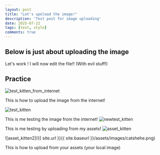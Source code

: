 ```yaml
---
layout: post
title: "Let's upoload the image!"
description: 'Test post for image uploading'
date: 2025-07-22
tags: [test, style]
comments: true
---
```


## Below is just about uploading the image

Let's work !
I will now edit the file!! (With evil stuff!)

## Practice

![test_kitten_from_internet](https://images.pexels.com/photos/45201/kitty-cat-kitten-pet-45201.jpeg?auto=compress&cs=tinysrgb&dpr=1&w=500)

This is how to upload the image from the internet!

![test_kitten](https://junhee-lee233.github.io/paper-jekyll-theme/assets/images/test_kitten.jpeg)

This is me testing the image from the internet!
![newtest_kitten](https://basepaws.com/_next/image?url=https%3A%2F%2Fimages.ctfassets.net%2Fqj2yxv39d6ig%2F53i65lCwpH4FiMXEoZC5C9%2F5a02bf0bcd1c1e3bc0e784167d79a0eb%2Ffree-photo-of-portrait-of-sphynx-cat.jpeg%3Fw%3D755%26h%3D503%26q%3D80&w=1920&q=75)

This is me testing by uploading from my assets!
![asset_kitten](https://wheevu.github.io/paper-jekyll-theme/assets/images/catshehe.png)

<!-- adding this helps dymatically handle the url -->

![asset_kitten2]({{ site.url }}{{ site.baseurl }}/assets/images/catshehe.png)

This is how to upload from your assets (your local image)
